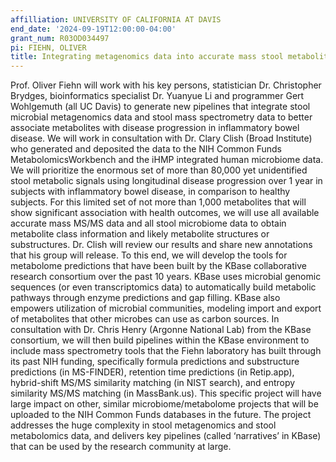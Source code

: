 ```yaml
---
affilliation: UNIVERSITY OF CALIFORNIA AT DAVIS
end_date: '2024-09-19T12:00:00-04:00'
grant_num: R03OD034497
pi: FIEHN, OLIVER
title: Integrating metagenomics data into accurate mass stool metabolite identifications
---
```

Prof. Oliver Fiehn will work with his key persons, statistician Dr. Christopher Brydges, bioinformatics specialist Dr. Yuanyue Li and programmer Gert Wohlgemuth (all UC Davis) to generate new pipelines that integrate stool microbial metagenomics data and stool mass spectrometry data to better associate metabolites with disease progression in inflammatory bowel disease. We will work in consultation with Dr. Clary Clish (Broad Institute) who generated and deposited the data to the NIH Common Funds MetabolomicsWorkbench and the iHMP integrated human microbiome data. We will prioritize the enormous set of more than 80,000 yet unidentified stool metabolic signals using longitudinal disease progression over 1 year in subjects with inflammatory bowel disease, in comparison to healthy subjects. For this limited set of not more than 1,000 metabolites that will show significant association with health outcomes, we will use all available accurate mass MS/MS data and all stool microbiome data to obtain metabolite class information and likely metabolite structures or substructures. Dr. Clish will review our results and share new annotations that his group will release. To this end, we will develop the tools for metabolome predictions that have been built by the KBase collaborative research consortium over the past 10 years. KBase uses microbial genomic sequences (or even transcriptomics data) to automatically build metabolic pathways through enzyme predictions and gap filling. KBase also empowers utilization of microbial communities, modeling import and export of metabolites that other microbes can use as carbon sources. In consultation with Dr. Chris Henry (Argonne National Lab) from the KBase consortium, we will then build pipelines within the KBase environment to include mass spectrometry tools that the Fiehn laboratory has built through its past NIH funding, specifically formula predictions and substructure predictions (in MS-FINDER), retention time predictions (in Retip.app), hybrid-shift MS/MS similarity matching (in NIST search), and entropy similarity MS/MS matching (in MassBank.us). This specific project will have large impact on other, similar microbiome/metabolome projects that will be uploaded to the NIH Common Funds databases in the future. The project addresses the huge complexity in stool metagenomics and stool metabolomics data, and delivers key pipelines (called ‘narratives’ in KBase) that can be used by the research community at large.